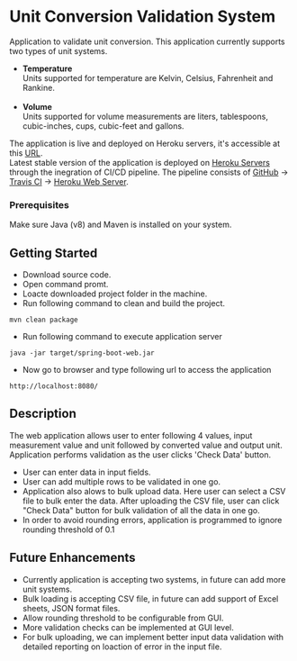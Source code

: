 # Unit Conversion Validation System

Application to validate unit conversion. This application currently supports two types of unit systems.

- **Temperature**  
   Units supported for temperature are Kelvin, Celsius, Fahrenheit and Rankine.
  <br/> <br/>
- **Volume**  
  Units supported for volume measurements are liters, tablespoons, cubic-inches, cups, cubic-feet and gallons.

The application is live and deployed on Heroku servers, it's accessible at this [URL](https://converter-ci-cd-process.herokuapp.com/).<br/>
Latest stable version of the application is deployed on [Heroku Servers](https://www.heroku.com/) through the inegration of CI/CD pipeline. The pipeline consists of [GitHub](https://github.com/shaziaadeel15/converter) -> [Travis CI](https://travis-ci.com/) -> [Heroku Web Server](https://converter-ci-cd-process.herokuapp.com/).

### Prerequisites

Make sure Java (v8) and Maven is installed on your system.

## Getting Started

- Download source code.
- Open command promt.
- Loacte downloaded project folder in the machine.
- Run following command to clean and build the project.

```
mvn clean package
```

- Run following command to execute application server

```
java -jar target/spring-boot-web.jar
```

- Now go to browser and type following url to access the application

```
http://localhost:8080/
```

## Description

The web application allows user to enter following 4 values, input measurement value and unit followed by converted value and output unit. <br/>Application performs validation as the user clicks 'Check Data' button.

- User can enter data in input fields.
- User can add multiple rows to be validated in one go.
- Application also alows to bulk upload data. Here user can select a CSV file to bulk enter the data. After uploading the CSV file, user can click "Check Data" button for bulk validation of all the data in one go.
- In order to avoid rounding errors, application is programmed to ignore rounding threshold of 0.1

## Future Enhancements

- Currently application is accepting two systems, in future can add more unit systems.
- Bulk loading is accepting CSV file, in future can add support of Excel sheets, JSON format files.
- Allow rounding threshold to be configurable from GUI.
- More validation checks can be implemented at GUI level.
- For bulk uploading, we can implement better input data validation with detailed reporting on loaction of error in the input file.
